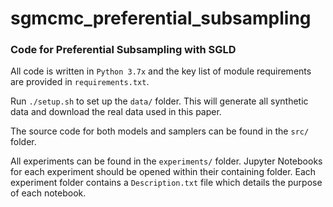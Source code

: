 # sgmcmc_preferential_subsampling

### Code for Preferential Subsampling with SGLD

All code is written in `Python 3.7x` and the key list of module requirements are provided in `requirements.txt`.

Run `./setup.sh` to set up the `data/` folder. This will generate all synthetic data and download the real data used in this paper. 

The source code for both models and samplers can be found in the `src/` folder. 

All experiments can be found in the `experiments/` folder. Jupyter Notebooks for each experiment should be opened within their containing folder. Each experiment folder contains a `Description.txt` file which details the purpose of each notebook. 




